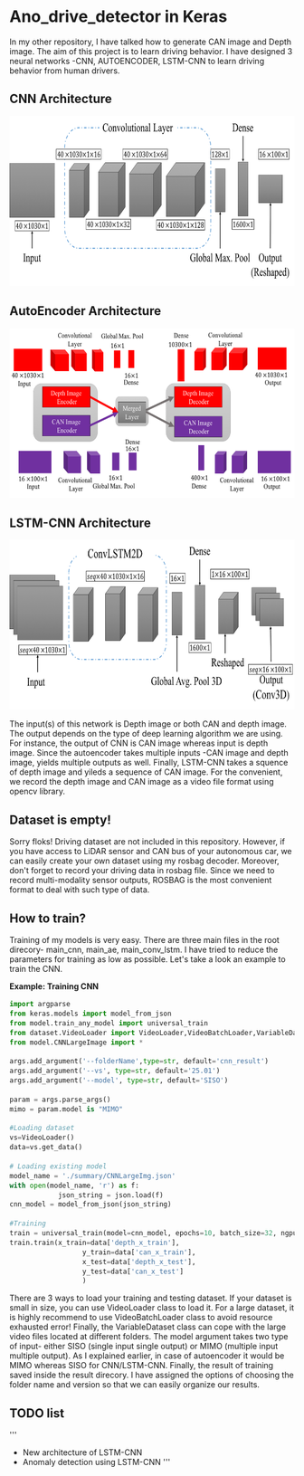 # Ano_drive_detector in Keras
In my other repository, I have talked how to generate CAN image and Depth image.
The aim of this project is to learn driving behavior.
I have designed 3 neural networks -CNN, AUTOENCODER, LSTM-CNN to 
learn driving behavior from human drivers.

## CNN Architecture
<img src="https://github.com/RedwanNewaz/drive_learner/blob/master/model/covnet.png" alt="" data-canonical-src="https://gyazo.com/eb5c5741b6a9a16c692170a41a49c858.png" width="600" height="300" />

## AutoEncoder Architecture
<img src="https://github.com/RedwanNewaz/drive_learner/blob/master/model/autoencoder.png" alt="" data-canonical-src="https://gyazo.com/eb5c5741b6a9a16c692170a41a49c858.png" width="600" height="300" />

## LSTM-CNN Architecture
<img src="https://github.com/RedwanNewaz/drive_learner/blob/master/model/lstm_cnn.png" alt="" data-canonical-src="https://gyazo.com/eb5c5741b6a9a16c692170a41a49c858.png" width="600" height="300" />

The input(s) of this network is Depth image or both CAN and depth image. The output
depends on the type of deep learning algorithm we are using. 
For instance, the output of CNN is CAN image whereas input is depth image. 
Since the autoencoder takes multiple inputs -CAN image and depth image, 
yields multiple outputs as well. Finally, LSTM-CNN takes a squence of depth image and 
yileds a sequence of CAN image. For the convenient, we record the depth image and CAN image 
as a video file format using opencv library. 

## Dataset is empty!
Sorry floks! Driving dataset are not included in this repository.
However, if you have access to LiDAR sensor and CAN bus
of your autonomous car, we can easily create your own dataset using my rosbag decoder. 
Moreover, don't forget to record your driving data in rosbag file. Since we need to record multi-modality sensor outputs, 
ROSBAG is the most convenient format to deal with such type of data. 

## How to train?
Training of my models is very easy. There are three main files in the root direcory- main_cnn, main_ae, main_conv_lstm.
I have tried to reduce the parameters for training as low as possible. Let's take a look an example to train the CNN.


**Example: Training CNN**
```python
import argparse
from keras.models import model_from_json
from model.train_any_model import universal_train
from dataset.VideoLoader import VideoLoader,VideoBatchLoader,VariableDataset
from model.CNNLargeImage import *

args.add_argument('--folderName',type=str, default='cnn_result')
args.add_argument('--vs', type=str, default='25.01')
args.add_argument('--model', type=str, default='SISO')

param = args.parse_args()
mimo = param.model is "MIMO"

#Loading dataset
vs=VideoLoader()
data=vs.get_data()

# Loading existing model
model_name = './summary/CNNLargeImg.json'
with open(model_name, 'r') as f:
            json_string = json.load(f)
cnn_model = model_from_json(json_string)

#Training 
train = universal_train(model=cnn_model, epochs=10, batch_size=32, ngpu=2, exp=param, MIMO=mimo)
train.train(x_train=data['depth_x_train'],
                  y_train=data['can_x_train'],
                  x_test=data['depth_x_test'],
                  y_test=data['can_x_test']
                  )
```
There are 3 ways to load your training and testing dataset. If your dataset is small in size, you can use VideoLoader class to load it. For a large dataset, it is highly recommend to use VideoBatchLoader class to avoid resource exhausted error! Finally, the VariableDataset class can cope with the large video files located at different folders.
The model argument takes two type of input- either SISO (single input single output) or MIMO (multiple input multiple output). As I explained earlier, in case of autoencoder it would be MIMO whereas SISO for CNN/LSTM-CNN. Finally, the result of training saved inside the result direcory. I have assigned the options of choosing the folder name and version so that we can easily organize our results.

## TODO list
'''
* New architecture of LSTM-CNN
* Anomaly detection using LSTM-CNN
'''
